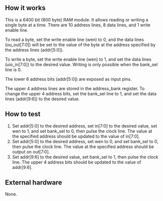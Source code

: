 <!---

This file is used to generate your project datasheet. Please fill in the information below and delete any unused
sections.

You can also include images in this folder and reference them in the markdown. Each image must be less than
512 kb in size, and the combined size of all images must be less than 1 MB.
-->

## How it works

This is a 6400 bit (800 byte) RAM module. It allows reading or writing a single byte at a time. There are 10 address lines, 8 data lines, and 1 write enable line. 

To read a byte, set the write enable line (wen) to 0, and the data lines (ou_out[7:0]) will be set to the value of the 
byte at the address specified by the address lines (addr[5:0]).

To write a byte, set the write enable line (wen) to 1, and set the data lines (uio_in[7:0]) to the desired value. Writing is only possible when the bank_sel line is 0.

The lower 6 address bits (addr[5:0]) are exposed as input pins. 

The upper 4 address lines are stored in the address_bank register. To change the upper 4 address bits, set the bank_sel line to 1, and set the data lines (addr[9:6]) to the desired value.

## How to test

1. Set addr[5:0] to the desired address, set in[7:0] to the desired value, set wen to 1, and set bank_sel to 0, then pulse
the clock line. The value at the specified address should be updated to the value of in[7:0].
2. Set addr[5:0] to the desired address, set wen to 0, and set bank_sel to 0, then pulse the clock line. The value at the specified
address should be output on out[7:0].
3. Set addr[9:6] to the desired value, set bank_sel to 1, then pulse the clock line. The upper 4 address bits should be updated to the value of addr[9:6].

## External hardware

None.